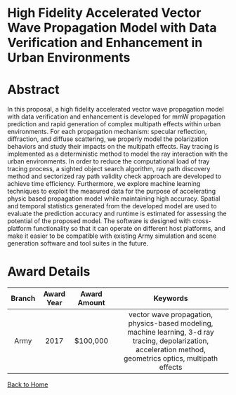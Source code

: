 
High Fidelity Accelerated Vector Wave Propagation Model with Data Verification and Enhancement in Urban Environments
====================================================================================================================

# Abstract


In this proposal, a high fidelity accelerated vector wave propagation model with data verification and enhancement is developed for mmW propagation prediction and rapid generation of complex multipath effects within urban environments. For each propagation mechanism: specular reflection, diffraction, and diffuse scattering, we properly model the polarization behaviors and study their impacts on the multipath effects. Ray tracing is implemented as a deterministic method to model the ray interaction with the urban environments. In order to reduce the computational load of tray tracing process, a sighted object search algorithm, ray path discovery method and sectorized ray path validity check approach are developed to achieve time efficiency. Furthermore, we explore machine learning techniques to exploit the measured data for the purpose of accelerating physic based propagation model while maintaining high accuracy. Spatial and temporal statistics generated from the developed model are used to evaluate the prediction accuracy and runtime is estimated for assessing the potential of the proposed model. The software is designed with cross-platform functionality so that it can operate on different host platforms, and make it easier to be compatible with existing Army simulation and scene generation software and tool suites in the future.  

# Award Details

|Branch|Award Year|Award Amount|Keywords|
| :---: | :---: | :---: | :---: |
|Army|2017|$100,000|vector wave propagation, physics-based modeling, machine learning, 3-d ray tracing, depolarization, acceleration method, geometrics optics, multipath effects|
  
  


[Back to Home](https://github.com/chrischow/dod_sbir_awards/CC/#1000)